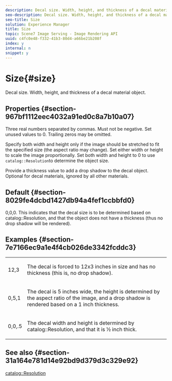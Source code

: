 ```yaml
---
description: Decal size. Width, height, and thickness of a decal material object.
seo-description: Decal size. Width, height, and thickness of a decal material object.
seo-title: Size
solution: Experience Manager
title: Size
topic: Scene7 Image Serving - Image Rendering API
uuid: c4fc0e48-f332-41b3-80d4-a66be21b208f
index: y
internal: n
snippet: y
---
```


# Size{#size}

Decal size. Width, height, and thickness of a decal material object.

## Properties {#section-967bf1112eec4032a91ed0c8a7b10a07}

Three real numbers separated by commas. Must not be negative. Set unused values to 0. Trailing zeros may be omitted.

Specify both width and height only if the image should be stretched to fit the specified size (the aspect ratio may change). Set either width or height to scale the image proportionally. Set both width and height to 0 to use `catalog::Resolution`to determine the object size.

Provide a thickness value to add a drop shadow to the decal object. Optional for decal materials, ignored by all other materials.

## Default {#section-8029fe4dcbd1427db94a4fef1ccbbfd0}

0,0,0. This indicates that the decal size is to be determined based on catalog::Resolution, and that the object does not have a thickness (thus no drop shadow will be rendered).

## Examples {#section-7e7166ec9a1e4f4cb026de3342fcddc3}

<table id="simpletable_E3503BD975F342C58DDB4C2B56BF0CEE"> 
 <tr class="strow"> 
  <td class="stentry"> <p>12,3 </p></td> 
  <td class="stentry"> <p>The decal is forced to 12x3 inches in size and has no thickness (this is, no drop shadow). </p></td> 
 </tr> 
 <tr class="strow"> 
  <td class="stentry"> <p>0,5,1 </p></td> 
  <td class="stentry"> <p>The decal is 5 inches wide, the height is determined by the aspect ratio of the image, and a drop shadow is rendered based on a 1 inch thickness. </p></td> 
 </tr> 
 <tr class="strow"> 
  <td class="stentry"> <p>0,0,.5 </p></td> 
  <td class="stentry"> <p>The decal width and height is determined by catalog::Resolution, and that it is ½ inch thick. </p></td> 
 </tr> 
</table>

## See also {#section-31a164e781d14e92bd9d379d3c329e92}

[catalog::Resolution](../../../../../ir_api/material_cat/image-rendering-api-ref/c-ir-material-catalog/c-ir-attributes-reference/r-ir-resolution.md#reference-09fe14e6bfbf4db6b7f4369fffecc806) 
